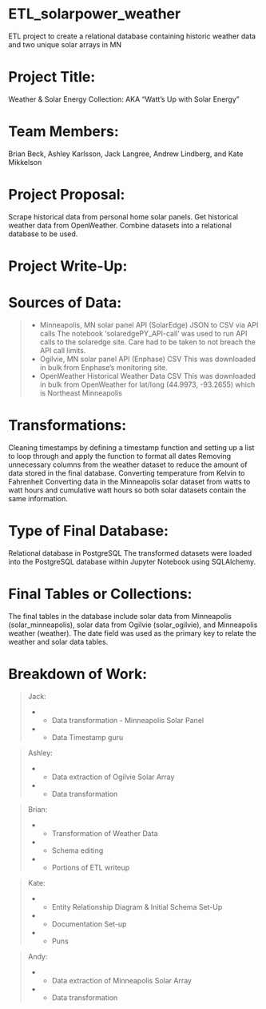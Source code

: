 # ETL_solarpower_weather
ETL project to create a relational database containing historic weather data and two unique solar arrays in MN

# Project Title:        
Weather & Solar Energy Collection: AKA “Watt’s Up with Solar Energy”

# Team Members:    
Brian Beck, Ashley Karlsson, Jack Langree, Andrew Lindberg, and Kate Mikkelson

# Project Proposal:    
Scrape historical data from personal home solar panels. 
Get historical weather data from OpenWeather.
Combine datasets into a relational database to be used.

# Project Write-Up: 

# Sources of Data:
> - Minneapolis, MN solar panel API (SolarEdge) JSON to CSV via API calls
The notebook ‘solaredgePY_API-call’ was used to run API calls to the solaredge site. Care had to be taken to not breach the API call limits. 
> - Ogilvie, MN solar panel API (Enphase) CSV 
This was downloaded in bulk from Enphase’s monitoring site.
> - OpenWeather Historical Weather Data CSV
This was downloaded in bulk from OpenWeather for lat/long (44.9973, -93.2655) which is Northeast Minneapolis

# Transformations:
Cleaning timestamps by defining a timestamp function and setting up a list to loop through and apply the function to format all dates
Removing unnecessary columns from the weather dataset to reduce the amount of data stored in the final database. 
Converting temperature from Kelvin to Fahrenheit 
Converting data in the Minneapolis solar dataset from watts to watt hours and cumulative watt hours so both solar datasets contain the same information.

# Type of Final Database:
Relational database in PostgreSQL
The transformed datasets were loaded into the PostgreSQL database within Jupyter Notebook using SQLAlchemy. 

# Final Tables or Collections:
The final tables in the database include solar data from Minneapolis (solar_minneapolis), solar data from Ogilvie (solar_ogilvie), and Minneapolis weather (weather). 
The date field was used as the primary key to relate the weather and solar data tables.
# Breakdown of Work:

> Jack:
> - - Data transformation - Minneapolis Solar Panel 
> - - Data Timestamp guru

> Ashley:
> - - Data extraction of Ogilvie Solar Array
> - - Data transformation

> Brian:
> - - Transformation of Weather Data
> - - Schema editing
> - - Portions of ETL writeup

> Kate:
> - - Entity Relationship Diagram & Initial Schema Set-Up
> - - Documentation Set-up
> - - Puns

> Andy:
> - - Data extraction of Minneapolis Solar Array
> - - Data transformation


